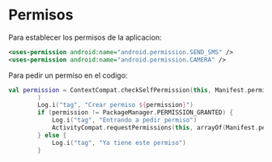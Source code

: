 # Permisos

Para establecer los permisos de la aplicacion:
```xml
<uses-permission android:name="android.permission.SEND_SMS" />
<uses-permission android:name="android.permission.CAMERA" /> 
```
    
Para pedir un permiso en el codigo:

```kotlin
val permission = ContextCompat.checkSelfPermission(this, Manifest.permission.CAMERA
        )
        Log.i("tag", "Crear permiso ${permission}")
        if (permission != PackageManager.PERMISSION_GRANTED) {
            Log.i("tag", "Entrando a pedir permiso")
            ActivityCompat.requestPermissions(this, arrayOf(Manifest.permission.CAMERA), REQUEST_PERMISSION)
        } else {
            Log.i("tag", "Ya tiene este permiso")
        }
```